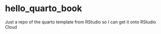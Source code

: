 # hello_quarto_book

Just a repo of the quarto template from RStudio so I can get it onto RStudio Cloud
